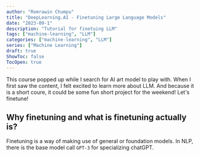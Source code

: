 ```yaml
---
author: "Romrawin Chumpu"
title: "DeepLearning.AI - Finetuning Large Language Models"
date: "2023-09-1"
description: "Tutorial for finetuing LLM"
tags: ["machine-learning", "LLM"]
categories: ["machine-learning", "LLM"]
series: ["Machine Learning"]
draft: true
ShowToc: false
TocOpen: true
---
```



This course popped up while I search for AI art model to play with. When I first saw the content, I felt excited to learn more about LLM. And because it is a short coure, it could be some fun short project for the weekend! Let's finetune!

## Why finetuning and what is finetuning actually is?

Finetuning is a way of making use of general or foundation models. In NLP, there is the base model call `GPT-3` for specializing chatGPT. 
